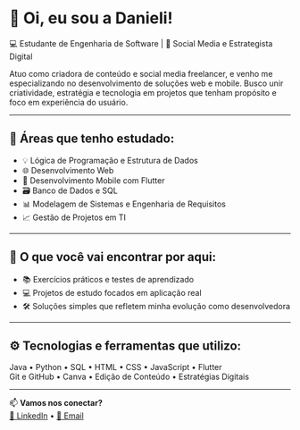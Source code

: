 # 👋 Oi, eu sou a Danieli!

💻 Estudante de Engenharia de Software | 🎯 Social Media e Estrategista Digital

Atuo como criadora de conteúdo e social media freelancer, e venho me especializando no desenvolvimento de soluções web e mobile. Busco unir criatividade, estratégia e tecnologia em projetos que tenham propósito e foco em experiência do usuário.

---

## 🧠 Áreas que tenho estudado:
- 💡 Lógica de Programação e Estrutura de Dados  
- 🌐 Desenvolvimento Web  
- 📱 Desenvolvimento Mobile com Flutter  
- 🗃️ Banco de Dados e SQL  
- 📊 Modelagem de Sistemas e Engenharia de Requisitos  
- 📈 Gestão de Projetos em TI

---

## 📌 O que você vai encontrar por aqui:
- 📚 Exercícios práticos e testes de aprendizado  
- 💻 Projetos de estudo focados em aplicação real  
- 🛠️ Soluções simples que refletem minha evolução como desenvolvedora

---

## ⚙️ Tecnologias e ferramentas que utilizo:
Java • Python • SQL • HTML • CSS • JavaScript • Flutter  
Git e GitHub • Canva • Edição de Conteúdo • Estratégias Digitais

---

📫 **Vamos nos conectar?**  
[🔗 LinkedIn](https://www.linkedin.com/in/danieli-soares) • [📧 Email](mailto:danielisoares.tech@gmail.com)
